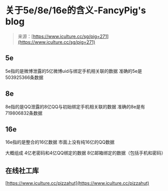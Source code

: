 <!--yml
category: 社会工程
date: 2022-11-10 10:30:43
-->

# 关于5e/8e/16e的含义-FancyPig's blog

> 来源：[https://www.iculture.cc/sg/pig=271](https://www.iculture.cc/sg/pig=271)

## 5e

5e指的是微博泄露的5亿微博uid与绑定手机相关联的数据
准确的5e是503925366条数据

## 8e

8e指的是QQ泄露的8亿QQ与初始绑定手机相关联的数据
准确的8e是有719806832条数据

## 16e

16e指的是整合的16亿数据
市面上没有纯16亿的QQ数据

大概组成
4亿老密码和4亿QQ绑定的数据
8亿邮箱绑定的数据（包括手机和密码）

## 在线社工库

[https://www.iculture.cc/pizzahut](https://www.iculture.cc/pizzahut)